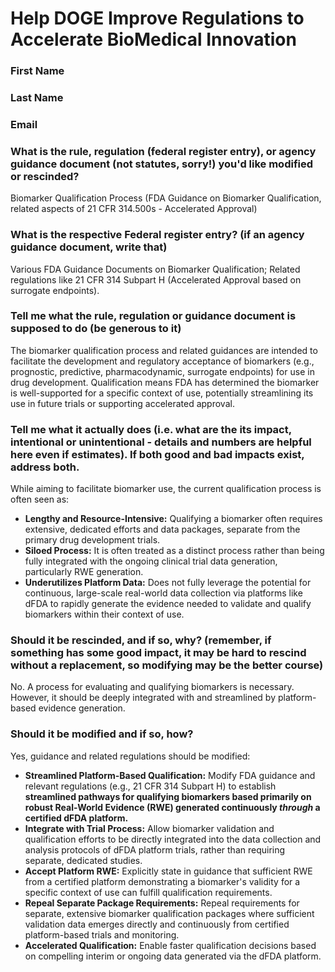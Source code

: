 # Help DOGE Improve Regulations to Accelerate BioMedical Innovation

### First Name

### Last Name

### Email

### What is the rule, regulation (federal register entry), or agency guidance document (not statutes, sorry!) you'd like modified or rescinded?

Biomarker Qualification Process (FDA Guidance on Biomarker Qualification, related aspects of 21 CFR 314.500s - Accelerated Approval)

### What is the respective Federal register entry? (if an agency guidance document, write that)

Various FDA Guidance Documents on Biomarker Qualification; Related regulations like 21 CFR 314 Subpart H (Accelerated Approval based on surrogate endpoints).

### Tell me what the rule, regulation or guidance document is supposed to do (be generous to it)

The biomarker qualification process and related guidances are intended to facilitate the development and regulatory acceptance of biomarkers (e.g., prognostic, predictive, pharmacodynamic, surrogate endpoints) for use in drug development. Qualification means FDA has determined the biomarker is well-supported for a specific context of use, potentially streamlining its use in future trials or supporting accelerated approval.

### Tell me what it actually does (i.e. what are the its impact, intentional or unintentional - details and numbers are helpful here even if estimates). If both good and bad impacts exist, address both.

While aiming to facilitate biomarker use, the current qualification process is often seen as:
*   **Lengthy and Resource-Intensive:** Qualifying a biomarker often requires extensive, dedicated efforts and data packages, separate from the primary drug development trials.
*   **Siloed Process:** It is often treated as a distinct process rather than being fully integrated with the ongoing clinical trial data generation, particularly RWE generation.
*   **Underutilizes Platform Data:** Does not fully leverage the potential for continuous, large-scale real-world data collection via platforms like dFDA to rapidly generate the evidence needed to validate and qualify biomarkers within their context of use.

### Should it be rescinded, and if so, why? (remember, if something has some good impact, it may be hard to rescind without a replacement, so modifying may be the better course)

No. A process for evaluating and qualifying biomarkers is necessary. However, it should be deeply integrated with and streamlined by platform-based evidence generation.

### Should it be modified and if so, how?

Yes, guidance and related regulations should be modified:
*   **Streamlined Platform-Based Qualification:** Modify FDA guidance and relevant regulations (e.g., 21 CFR 314 Subpart H) to establish **streamlined pathways for qualifying biomarkers based primarily on robust Real-World Evidence (RWE) generated continuously *through* a certified dFDA platform.**
*   **Integrate with Trial Process:** Allow biomarker validation and qualification efforts to be directly integrated into the data collection and analysis protocols of dFDA platform trials, rather than requiring separate, dedicated studies.
*   **Accept Platform RWE:** Explicitly state in guidance that sufficient RWE from a certified platform demonstrating a biomarker's validity for a specific context of use can fulfill qualification requirements.
*   **Repeal Separate Package Requirements:** Repeal requirements for separate, extensive biomarker qualification packages where sufficient validation data emerges directly and continuously from certified platform-based trials and monitoring.
*   **Accelerated Qualification:** Enable faster qualification decisions based on compelling interim or ongoing data generated via the dFDA platform. 